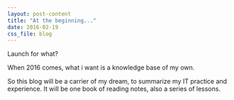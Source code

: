 ```yaml
---
layout: post-content
title: "At the beginning..."
date: 2016-02-19
css_file: blog
---
```

Launch for what?

When 2016 comes, what i want is a knowledge base of my own.  

So this blog will be a carrier of my dream, to summarize my IT practice and experience. It will be one book of reading notes, also a series of lessons.

